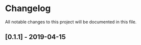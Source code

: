# Changelog
All notable changes to this project will be documented in this file.

## [0.1.1] - 2019-04-15

[0.1.0]: https://github.com/KarolCode/Ansible-Role-NetData/releases/tag/v0.1.0
